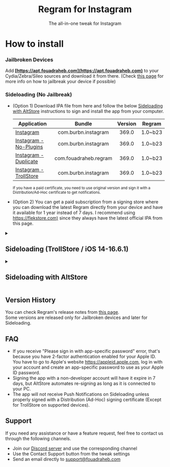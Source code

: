 [SL-IG]: https://mega.nz/file/sDAhhALC#EByH3SJp2xKzDMbP32e5nT8W-a6nHxbstwo2bGnRUZA
[SL-IG-NoPlugins]: https://mega.nz/file/cLZgBRhC#ITqayf4f9r2jgDstd-MFNSnuRcCA-6TOm9QNje75baQ
[SL-IG-Duplicate]: https://mega.nz/file/lOQBwSBJ#9C1l2Q9RLpTiUk8jd5qHdqHQSMvTA2NyhxCuX0Gwk4U
[TS-IG]: https://mega.nz/file/kKJUBQIZ#sUoC7iiGms0_qr97aKGTfeYn6GrgaHHyO_kfp54v_bs

[changelogs-link]: https://apt.fouadraheb.com/package/com.fouadraheb.regram/changelogs
[flekstore-link]: https://flekstore.com/wa

<h1 align="center">
Regram for Instagram
</h1>
<p align="center">
The all-in-one tweak for Instagram
</p>

# How to install

### Jailbroken Devices

Add __[https://apt.fouadraheb.com](https://apt.fouadraheb.com)__ to your Cydia/Zebra/Sileo sources and download it from there. (Check [this page](https://appledb.dev/device-selection/) for more info on how to jailbreak your device if possible)

### Sideloading (No Jailbreak)

* (Option 1) Download IPA file from here and follow the below [Sideloading with AltStore](#sideloading-with-altstore) instructions to sign and install the app from your computer.

    | Application | Bundle | Version | Regram |
    | ------------------ |:---------:|:------:|:------:|
    | [Instagram][SL-IG] | com.burbn.instagram | 369.0 | 1.0~b23 |
    | [Instagram - No-Plugins][SL-IG-NoPlugins] | com.burbn.instagram | 369.0 | 1.0~b23 |
    | [Instagram - Duplicate][SL-IG-Duplicate] | com.fouadraheb.regram | 369.0 | 1.0~b23 |
    | [Instagram - TrollStore][TS-IG] | com.burbn.instagram | 369.0 | 1.0~b23 |

    <sup>If you have a paid certificate, you need to use original version and sign it with a Distribution/Ad-Hoc certificate to get notifications.</sup>
    
* (Option 2) You can get a paid subscription from a signing store where you can download the latest Regram directly from your device and have it available for 1 year instead of 7 days. I recommend using [https://flekstore.com)][flekstore-link] since they always have the latest official IPA from this page.


<details>
<summary>

## Sideloading (TrollStore / iOS 14-16.6.1)</h2>

</summary>

#### If you are on <b>iOS 14 - 16.6.1</b> (iPhone X - A11 and older) or <b>iOS 14 - 16.6 beta 1</b> (iPhone 11 and newer), install with TrollStore to receive push notifications and use iCloud features:

  1. Install [TrollStore](https://github.com/opa334/TrollStore) (or [this guide](https://ios.cfw.guide/installing-trollstore/))
  2. Install and activate Instagram from the AppStore
  3. Download the TrollStore IPA file from the table above
  4. Open IPA in TrollStore
  5. Install to overwrite original Instagram

</details>

<details>

<summary>

## Sideloading with AltStore

</summary>

### Requirements

1. A computer running macOS or Windows
2. Internet connection
3. Apple ID (email & password)
4. If you are on iOS 16, you may need to enable Developer Mode. (Settings > Privacy & Security > Developer Mode)

### AltStore

* Download and install AltServer from [here](https://altstore.io)

* Right-click on the AltServer icon with your phone connected and choose "Install AltStore", then the name of your phone. When prompted sign in with your Apple ID. Two-factor Authentication is supported, but app-specific passwords are not.

* Make sure no other Instagram with the same bundle identifier is installed. (com.burbn.instagram if you chose the original IPA or com.fouadraheb.regram for the duplicate)

* If you have AltStore Beta, you can add our AltStore source (https://altstore.fouadraheb.com) and download apps directly from AltStore.

* If you don't have access to AltStore sources, download the IPA file from the link above and copy it to your phone, using iCloud Drive, AirDrop, or any other method. Open AltStore and navigate to the "My Apps" tab. Choose the plus in the top right corner and open the IPA file. When prompted sign in with your Apple ID. Two-factor Authentication is supported, but app-specific passwords are not.
</details>

## Version History
You can check Regram's release notes from [this page][changelogs-link].<br/>
Some versions are released only for Jailbroken devices and later for Sideloading.

## FAQ
* If you receive "Please sign in with app-specific password" error, that's because you have 2-factor authentication enabled for your Apple ID. You have to go to Apple's website https://appleid.apple.com, log in with your account and create an app-specific password to use as your Apple ID password.
* Signing the app with a non-developer account will have it expire in 7 days, but AltStore automates re-signing as long as it is connected to your PC.
* The app will not receive Push Notifications on Sideloading unless properly signed with a Distribution (Ad-Hoc) signing certificate (Except for TrollStore on supported devices).

## Support
If you need any assistance or have a feature request, feel free to contact us through the following channels.
* Join our [Discord server](https://discord.gg/8z3zY93) and use the corresponding channel
* Use the Contact Support button from the tweak settings
* Send an email directly to [support@fouadraheb.com](https://fouadraheb.com/)
